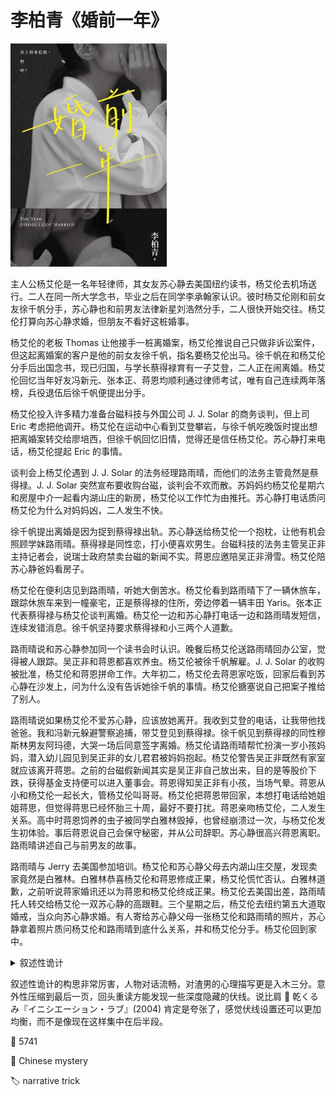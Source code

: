 # 李柏青《婚前一年》

<img src=images/2022_cover.jpg width=250/>

主人公杨艾伦是一名年轻律师，其女友苏心静去美国纽约读书，杨艾伦去机场送行。二人在同一所大学念书，毕业之后在同学李承翰家认识。彼时杨艾伦刚和前女友徐千帆分手，苏心静也和前男友法律新星刘浩然分手，二人很快开始交往。杨艾伦打算向苏心静求婚，但朋友不看好这桩婚事。

杨艾伦的老板 Thomas 让他接手一桩离婚案，杨艾伦推说自己只做非诉讼案件，但这起离婚案的客户是他的前女友徐千帆，指名要杨艾伦出马。徐千帆在和杨艾伦分手后出国念书，现已归国，与学长蔡得禄育有一子艾登，二人正在闹离婚。杨艾伦回忆当年好友冯新元、张本正、蒋恩均顺利通过律师考试，唯有自己连续两年落榜，兵役退伍后徐千帆便提出分手。

杨艾伦投入许多精力准备台磁科技与外国公司 J. J. Solar 的商务谈判，但上司 Eric 考虑把他调开。杨艾伦在运动中心看到艾登攀岩，与徐千帆吃晚饭时提出想把离婚案转交给廖培西，但徐千帆回忆旧情，觉得还是信任杨艾伦。苏心静打来电话，杨艾伦提起 Eric 的事情。

谈判会上杨艾伦遇到 J. J. Solar 的法务经理路雨晴，而他们的法务主管竟然是蔡得禄。J. J. Solar 突然宣布要收购台磁，谈判会不欢而散。苏妈妈约杨艾伦星期六和房屋中介一起看内湖山庄的新房，杨艾伦以工作忙为由推托。苏心静打电话质问杨艾伦为什么对妈妈凶，二人发生不快。

徐千帆提出离婚是因为捉到蔡得禄出轨。苏心静送给杨艾伦一个抱枕，让他有机会照顾学妹路雨晴。蔡得禄是同性恋，打小便喜欢男生。台磁科技的法务主管吴正非主持记者会，说瑞士政府禁卖台磁的新闻不实。蒋恩应邀陪吴正非滑雪。杨艾伦陪苏心静爸妈看房子。

杨艾伦在便利店见到路雨晴，听她大倒苦水。杨艾伦看到路雨晴下了一辆休旅车，跟踪休旅车来到一幢豪宅，正是蔡得禄的住所，旁边停着一辆丰田 Yaris。张本正代表蔡得禄与杨艾伦谈判离婚。杨艾伦一边和苏心静打电话一边和路雨晴发短信，连续发错消息。徐千帆坚持要求蔡得禄和小三两个人道歉。

路雨晴说和苏心静参加同一个读书会时认识。晚餐后杨艾伦送路雨晴回办公室，觉得被人跟踪。吴正非和蒋恩都喜欢养虫。杨艾伦被徐千帆解雇。J. J. Solar 的收购被批准，杨艾伦和蒋恩拼命工作。大年初二，杨艾伦去蒋恩家吃饭，回家后看到苏心静在沙发上，问为什么没有告诉她徐千帆的事情。杨艾伦搪塞说自己把案子推给了别人。

路雨晴说如果杨艾伦不爱苏心静，应该放她离开。我收到艾登的电话，让我带他找爸爸。我和冯新元躲避警察追捕，带艾登见到蔡得禄。徐千帆见到蔡得禄的同性穆斯林男友阿玛德，大哭一场后同意签字离婚。杨艾伦请路雨晴帮忙扮演一岁小孩妈妈，潜入幼儿园见到吴正非的女儿君君被妈妈抱起。杨艾伦警告吴正非既然有家室就应该离开蒋恩。之前的台磁假新闻其实是吴正非自己放出来，目的是等股价下跌，获得基金支持便可以进入董事会。蒋恩得知吴正非有小孩，当场气晕。蒋恩从小和杨艾伦一起长大，管杨艾伦叫哥哥。杨艾伦把蒋恩带回家，本想打电话给她姐姐蒋思，但觉得蒋思已经怀胎三十周，最好不要打扰。蒋恩亲吻杨艾伦，二人发生关系。高中时蒋恩饲养的虫子被同学白雅林毁掉，也曾经崩溃过一次，与杨艾伦发生初体验。事后蒋恩说自己会保守秘密，并从公司辞职。苏心静很高兴蒋恩离职。路雨晴讲述自己与前男友的故事。

路雨晴与 Jerry 去美国参加培训。杨艾伦和苏心静父母去内湖山庄交屋，发现卖家竟然是白雅林。白雅林恭喜杨艾伦和蒋恩修成正果，杨艾伦慌忙否认。白雅林道歉，之前听说蒋家婚讯还以为蒋恩和杨艾伦终成正果。杨艾伦去美国出差，路雨晴托人转交给杨艾伦一双苏心静的高跟鞋。三个星期之后，杨艾伦去纽约第五大道取婚戒，当众向苏心静求婚。有人寄给苏心静父母一张杨艾伦和路雨晴的照片，苏心静拿着照片质问杨艾伦和路雨晴到底什么关系，并和杨艾伦分手。杨艾伦回到家中。

<details><summary>叙述性诡计</summary>
杨艾伦已与蒋恩的姐姐蒋思结婚，只不过没有正式登记。蒋思回到娘家怀孕待产，所以二人没住一起。书名《婚前一年》是与蒋思婚前一年，而不是与苏心静婚前一年。杨艾伦为了摆脱苏心静，自己给苏心静父母寄了照片。结尾杨艾伦回到家中，将婚戒交给蒋思。
</details>

叙述性诡计的构思非常厉害，人物对话流畅，对渣男的心理描写更是入木三分。意外性压缩到最后一页，回头重读方能发现一些深度隐藏的伏线。说比肩 📖 乾くるみ『イニシエーション・ラブ』(2004) 肯定是夸张了，感觉伏线设置还可以更加均衡，而不是像现在这样集中在后半段。

:link: 5741

:file_folder: Chinese mystery

:label: narrative trick
